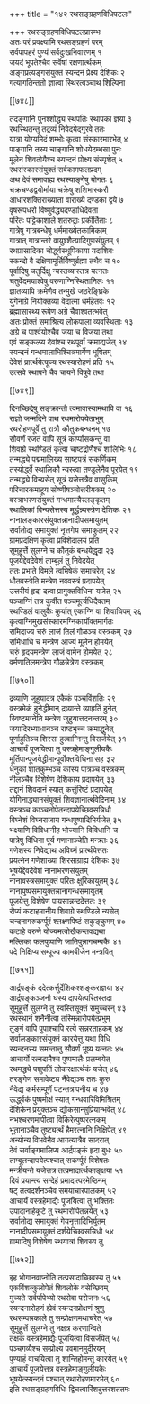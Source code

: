 +++
title = "१४२ रथसङ्ग्रहणविधिपटलः"

+++
रथसङ्ग्रहणविधिपटलप्रारम्भः  
अतः परं प्रवक्ष्यामि रथसङ्ग्रहणं परम्  
सर्वपापहरं पुण्यं सर्वदुःखनिवारणम् १  
जयदं भूपतेश्चैव सर्वेषां रक्षणार्त्थकम्  
अङ्गप्रत्यङ्गसंयुक्तं स्यन्दनं प्रेक्ष्य देशिकः २  
गत्यागतिन्ततो ज्ञात्वा स्थिरत्वञ्चाथ शिल्पिना  

[[७४८]]  

तदङ्गानि पुनश्शोद्ध्य स्थपतिः स्थापका ज्ञया ३  
रथस्थितन्तु तद्रव्यं निवेदयेद्गुरवे ततः  
यात्रा योग्यमिदं शम्भोः कृत्वा संस्कारमारभेत् ४  
पाङ्गानि तस्य चाङ्गानि शोधयेदम्भसा पुनः  
मूलेन शिवतोयैश्च स्यन्दनं प्रोक्ष्य संस्पृशेत् ५  
रथसंस्कारसंयुक्तं सर्वकामफलप्रदम्  
अथ देवं समावाह्य रथस्याङ्गेषु योगतः ६  
चक्रचण्डद्वयोर्माया चक्रेषु शशिभास्करौ  
आधारशक्तिराख्याता वाराख्ये दण्डका द्वये ७  
वृषरूपधरो विष्णुर्वद्ध्यदण्डाधिदेवता  
परितः पट्टिकाशाले शतरुद्राः प्रकीर्तिताः ८  
गात्रेषु गात्रबन्धेषु धर्ममाख्येतकामिकाम्  
गात्रात् गात्रान्तरे वायुश्शैत्यादिगुणसंयुतम् ९  
रथप्रासादिका चोर्द्ध्वस्थूपिकाया यदाशिवः  
स्कन्दो वै दक्षिणामूर्तिर्विष्णुर्ब्रह्मा तथैव च १०  
पूर्वादिषु चतुर्दिक्षु न्यस्तव्यास्तत्र यत्नतः  
चतुर्वेदमयाश्वेषु वरुणाग्निस्थितानिलः ११  
ज्ञातव्यापि क्रमेणैव तन्मुखे जठरेङ्घ्रिके  
युगेनाग्रे नियोक्तव्या वेदात्मा धर्महेतवः १२  
ब्रह्मासारथ्य रूपेण अग्रे चैवाश्वतत्भवेत्  
अतः प्रोक्तं समाश्रित्य लोकपाला व्यवस्थिताः १३  
अग्रे च पार्श्वयोश्चैव जया च विजया तथा  
एवं सङ्कल्प्य देवांश्च रथपूर्वां क्रमाद्यजेत् १४  
स्यन्दनं गन्धमालाभिश्चित्रमार्गेण भूषितम्  
देवेशं प्रार्त्थयेत्पूज्य रथस्यारोहणं प्रति १५  
उत्सवे स्थापने चैव चायने विषुवे तथा  

[[७४९]]  

दिनच्छिद्रेषु सङ्क्रान्तौ त्वमावास्यामथापि वा १६  
राज्ञो जन्मदिने वाथ रथमारोपयेत्प्रभुम्  
रथरोहणपूर्वे तु रात्रौ कौतुकबन्धनम् १७  
सौवर्णं रजतं वापि सूत्रं कार्प्पासकन्तु वा  
शिवाग्रे स्थण्डिलं कृत्वा चाष्टद्रोणैश्च शालिभिः १८  
तन्मद्ध्ये पद्ममालिख्य साष्टपत्रं सकर्णिकम्  
तस्योर्द्ध्वे स्थालिकौ न्यस्त्वा तण्डुलेनैव पूरयेत् १९  
तन्मद्ध्ये विन्यसेत् सूत्रं यजेत्तत्रैव वासुकिम्  
परिचारकमाहूय सोष्णीषञ्चोत्तरीयकम् २०  
वस्त्राभरणसंयुक्तं गन्धमाल्यैरलङ्कृतम्  
स्थालिकां विन्यसेत्तस्य मूर्द्धन्न्यस्त्रेण देशिकः २१  
नानालङ्कारसंयुक्तन्नानादीपसमायुतम्  
सर्वातोद्य समायुक्तं नृत्तगेय समाकुलम् २२  
ग्रामप्रदक्षिणं कृत्वा प्रविशेदालयं प्रति  
सुमुहूर्त्ते सुलग्ने च कौतुकं बन्धयेद्धृदा २३  
पूजयेद्देवदेवेशं ताम्बूलं तु निवेदयेत्  
ततः प्रभाते विमले त्वभिषेकं समाचरेत् २४  
धौतवस्त्रेति मन्त्रेण नववस्त्रं प्रदापयेत्  
उत्तरीयं हृदा दत्वा प्रागुक्तविधिना यजेत् २५  
पञ्चाग्निं तत्र कुर्वीत पञ्चमूर्त्यधिदैवतम्  
स्थण्डिलं वालुकैः कुर्यात् एकाग्निं वा शिवाधिपम् २६  
कृत्वाग्निमुखसंस्कारमग्निकार्योक्तमार्गतः  
समिदाज्य चरुं लाजं तिलं गौळञ्च वस्त्रकम् २७  
समिधाधि च मन्त्रेण आज्यं मूलेन होमयेत्  
चरुं हृदयमन्त्रेण लाजं वामेन होमयेत् २८  
वर्मणातिलमन्त्रेण गौळन्नेत्रेण वस्त्रकम्  

[[७५०]]  

द्रव्याणि जुहुयादत्र एकैकं पञ्चविंशतिः २९  
वस्त्रमेकं हुनेद्धीमान् द्रव्यान्ते व्याहृतिं हुनेत्  
स्विष्टमग्नेति मन्त्रेण जुहुयात्तदनन्तरम् ३०  
जयादिरभ्याधानञ्च राष्टभृच्च क्रमाद्धुनेत्  
पूर्णाहुतिञ्च शिरसा हुत्वाग्निन्तु विसर्जयेत् ३१  
आचार्यं पूजयित्वा तु वस्त्रहेमाङ्गुलीयकैः  
मूर्तिपान्पूजयेद्धीमान्पूर्वोक्तविधिना सह ३२  
धेनुकां शातकुम्भञ्च कांस्य पात्रञ्च वस्त्रकम्  
नीलञ्चैव विशेषेण देशिकाय प्रदापयेत् ३३  
तद्दानं शिवदानं स्यात् कर्त्तुरिष्टं प्रदापयेत्  
योगिनाद्ध्यानसंयुक्तं शिवज्ञानार्त्थवेदिनाम् ३४  
वस्त्रञ्च काञ्चनोपेतन्दापयेच्छिवसन्निधौ  
विघ्नेशं विघ्नराजाय गन्धपुष्पादिभिर्यजेत् ३५  
भक्ष्याणि विविधानीह भोज्यानि विविधानि च  
पात्रेषु विधिना पूर्य गणानाञ्चेति मन्त्रतः ३६  
गणेशस्य निवेद्याथ अविघ्नं प्रार्त्थयेत्ततः  
प्रयत्नेन गणेशाख्यां शिरसाग्राह्य देशिकः ३७  
भूषयेद्देवदेवेशं नानाभरणसंयुतम्  
नानावस्त्रसमायुक्तं परितः क्षुरिकायुतम् ३८  
नानापुष्पसमायुक्तन्नानागन्धसमायुतम्  
पूजयेत्तु विशेषेण पायसान्नन्ददेत्ततः ३९  
रौप्यं कटाहमानीय शिवाग्रे स्थण्डिले न्यसेत्  
चन्दनागरुकर्प्पूरं श्लक्ष्णपिष्टं सकुङ्कुमम् ४०  
कटाहे वरुणे योज्यमत्वोखैकन्तवद्यथा  
मल्लिका फलपुष्पाणि जातिपुन्नागचम्पकैः ४१  
पदे निक्षिप्य सम्पूज्य कामबीजेन मन्त्रवित्  

[[७५१]]  

आर्द्रपङ्कं ददेत्कर्त्तुर्देशिकश्शङ्कराज्ञया ४२  
आर्द्रपङ्कञ्जनौ घस्य दापयेत्परितस्तदा  
सुमुहूर्त्ते सुलग्ने तु स्वस्तिसूक्तं समुच्चरन् ४३  
रथस्थानं शनैर्नीत्वा तस्मिन्नारोपयेत्प्रभुम्  
तुङ्गं वापि पुपाश्चापि रत्ये सन्नरताहकम् ४४  
सर्वालङ्कारसंयुक्तं कारयेत्तु यथा विधि  
स्यन्दनस्य समन्तात्तु सौवर्णं भूष्य यत्नतः ४५  
आचार्यो रत्नदामैश्च पुष्पमालैः प्रलम्बयेत्  
रथमद्ध्ये पशुपतिं लोकरक्षार्त्थकं यजेत् ४६  
तरङ्गेण समावेष्ट्य नैवेद्यञ्च ततः कुरु  
नैवेद्य कर्मसम्पूर्णे पटन्तत्रापनीय च ४७  
ऊर्द्ध्वकं पुष्पमोक्षं स्यात् गन्धवारिविमिश्रितम्  
देशिकेन प्रयुक्तञ्च द्यौकसान्सुप्रियान्भवेत् ४८  
नभश्चरणमापीत्वा विकिरेत्पुष्परत्नकम्  
भूतानाञ्चैव तुष्ट्यर्त्थं हैमरत्नानि निक्षिपेत् ४९  
अन्योन्य विभवेनैव आगत्यात्रैव सादरात्  
देवं सर्वाङ्गमालिप्य आर्द्रपङ्कं हृदा बुधः ५०  
ताम्बूलन्दापयेत्पश्चात् सकर्प्पूरं विशेषतः  
मन्त्रीयन्ते यजेत्तत्र तत्प्रमादार्त्थकाङ्क्षया ५१  
दिवं प्रयान्त्य सन्देहं प्रमादात्परमेष्ठिनम्  
षट् तत्वदर्शनञ्चैव समयाचारपालकम् ५२  
आचार्यं वस्त्रहेमाद्यैः पूजयित्वा तु भक्तितः  
उपादानार्हकूटे तु रथमारोपितन्नयेत् ५३  
सर्वातोद्य समायुक्तं गेयनृत्तादिभिर्युतम्  
नानादीपसमायुक्तं दर्शयेच्छिवसन्निधौ ५४  
ग्रामादिषु विशेषेण रथयात्रां शिवस्य तु  

[[७५२]]  

इह भोगानवाप्नोति तत्प्रसादाच्छिवस्य तु ५५  
एकविंशत्कुलोपेतं शिवलोके वसेच्छिवम्  
मुच्यते सर्वर्पापेभ्यो रथसेवा परोजनः ५६  
स्यन्दनारोहणं ह्येवं स्यन्दनप्रोक्षणं श्रुणु  
रथसम्पन्नकाले तु सम्प्रोक्षणमथाचरेत् ५७  
सुमुहूर्त्ते सुलग्ने तु नक्षत्र करणान्विते  
तक्षकं वस्त्रहेमाद्यैः पूजयित्वा विसर्जयेत् ५८  
पञ्चगव्यैश्च सम्प्रोक्ष्य पवमानमुदीरयन्  
पुण्याहं वाचयित्वा तु शान्तिहोमन्तु कारयेत् ५९  
आचार्यं पूजयेत्तत्र वस्त्रहेमाङ्गुलीयकैः  
भूषयेत्स्यन्दनं पश्चात् रथारोहणमारभेत् ६०  
इति रथसङ्ग्रहणविधिः द्विचत्वारिंशदुत्तरशततमः  
